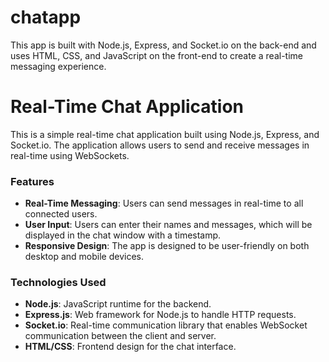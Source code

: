 # chatapp
This app is built with Node.js, Express, and Socket.io on the back-end and uses HTML, CSS, and JavaScript on the front-end to create a real-time messaging experience.

# Real-Time Chat Application

This is a simple real-time chat application built using Node.js, Express, and Socket.io. The application allows users to send and receive messages in real-time using WebSockets.

### **Features**
- **Real-Time Messaging**: Users can send messages in real-time to all connected users.
- **User Input**: Users can enter their names and messages, which will be displayed in the chat window with a timestamp.
- **Responsive Design**: The app is designed to be user-friendly on both desktop and mobile devices.

### **Technologies Used**
- **Node.js**: JavaScript runtime for the backend.
- **Express.js**: Web framework for Node.js to handle HTTP requests.
- **Socket.io**: Real-time communication library that enables WebSocket communication between the client and server.
- **HTML/CSS**: Frontend design for the chat interface.


